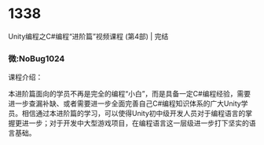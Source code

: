 # 1338
Unity编程之C#编程“进阶篇”视频课程 (第4部) | 完结

### 微:NoBug1024 


课程介绍：

本进阶篇面向的学员不再是完全的编程“小白”，而是具备一定C#编程经验，需要进一步查漏补缺、或者需要进一步全面完善自己C#编程知识体系的广大Unity学员。相信通过本进阶篇的学习，可以使得Unity初中级开发人员对于编程语言的掌握更进一步；对于开发中大型游戏项目，在编程语言这一层级进一步打下坚实的语言基础。

